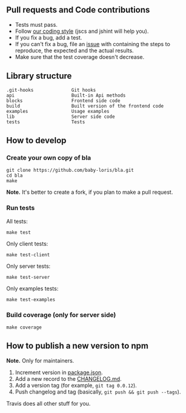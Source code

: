 ## Pull requests and Code contributions

* Tests must pass.
* Follow [our coding style](https://github.com/ymaps/codestyle/blob/master/js.md) (jscs and jshint will help you).
* If you fix a bug, add a test.
* If you can't fix a bug, file an [issue](https://github.com/baby-loris/bla/issues/new) with containing the steps to reproduce, the expected and the actual results.
* Make sure that the test coverage doesn't decrease.

## Library structure
```
.git-hooks              Git hooks
api                     Built-in Api methods
blocks                  Frontend side code
build                   Built version of the frontend code
examples                Usage examples
lib                     Server side code
tests                   Tests
```

## How to develop
### Create your own copy of bla
```
git clone https://github.com/baby-loris/bla.git
cd bla
make
```

**Note.** It's better to create a fork, if you plan to make a pull request.

### Run tests
All tests:
```
make test
```

Only client tests:
```
make test-client
```

Only server tests:
```
make test-server
```

Only examples tests:
```
make test-examples
```

### Build coverage (only for server side)
```
make coverage
```

## How to publish a new version to npm
**Note.** Only for maintainers.

  1. Increment version in [package.json](package.json).
  2. Add a new record to the [CHANGELOG.md](CHANGELOG.md).
  3. Add a version tag (for example, `git tag 0.0.12`).
  4. Push changelog and tag (basically, `git push && git push --tags`).

Travis does all other stuff for you.
